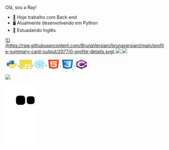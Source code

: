 Olá, sou a Ray!

- 🥰 Hoje trabalho com Back-end
- 🖥️ Atualmente desenvolvendo em Python
- 🚀 Estuadando Inglês 

<div>

</div>

<div>
  <a href="https://github.com/brunaversiani">
  ![](https://raw.githubusercontent.com/BrunaVersiani/brunaversiani/main/profile-summary-card-output/2077/0-profile-details.svg)
  <img height="170em" src="https://github-readme-stats.vercel.app/api/?username=brunaversiani&show_icons=true&theme=highcontrast&include_all_commits=true&count_private=true"/>
  <img height="170em" src="https://github-readme-stats.vercel.app/api/top-langs/?username=brunaversiani&layout=compact&langs_count=7&theme=highcontrast"/>
</div>
  
<div style="display: inline_block"><br>
  <img align="center" alt="Ray-Python" height="30" width="40" src="https://raw.githubusercontent.com/devicons/devicon/master/icons/python/python-original.svg">
  <img align="center" alt="Ray-Js" height="30" width="40" src="https://raw.githubusercontent.com/devicons/devicon/master/icons/javascript/javascript-plain.svg">
  <img align="center" alt="Ray-React" height="30" width="40" src="https://raw.githubusercontent.com/devicons/devicon/master/icons/react/react-original.svg">
  <img align="center" alt="Ray-HTML" height="30" width="40" src="https://raw.githubusercontent.com/devicons/devicon/master/icons/html5/html5-original.svg">
  <img align="center" alt="Ray-CSS" height="30" width="40" src="https://raw.githubusercontent.com/devicons/devicon/master/icons/css3/css3-original.svg">
  <img align="center" alt="Ray-Csharp" height="30" width="40" src="https://raw.githubusercontent.com/devicons/devicon/master/icons/csharp/csharp-original.svg"><br><br>
</div>
<div>
   <a href="https://www.linkedin.com/in/bruna-versiani-54147a181/" target="_blank"><img src="https://img.shields.io/badge/-LinkedIn-%230077B5?style=for-the-badge&logo=linkedin&logoColor=white" target="_blank"></a> 
 
  ![Snake animation](https://github.com/brunaversiani/brunaversiani/blob/output/github-contribution-grid-snake.svg)
 
</div>
